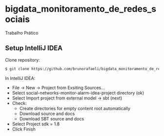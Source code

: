 # bigdata_monitoramento_de_redes_sociais
Trabalho Prático

## Setup IntelliJ IDEA
Clone repository:
```sh
$ git clone https://github.com/brunorafaeli/bigdata_monitoramento_de_redes_sociais.git
```
In IntelliJ IDEA:
- File -> New -> Project from Exsiting Sources...
- Select social-networks-monitor-alarm-idea-project directory (ok)
- Select Import project from external model -> sbt (next)
- Check:
  - Create directories for empty content root automatically
  - Download source and docs
  - Download SBT source and docs
- Select Project sdk = 1.8
- Click Finish
